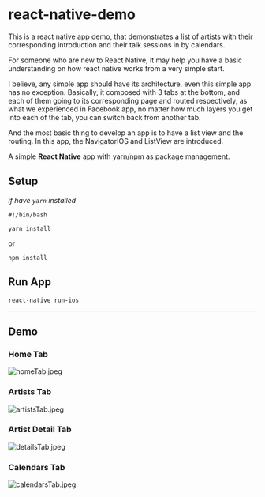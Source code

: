 react-native-demo 
=================================================================
This is a react native app demo, that demonstrates a list of artists with their corresponding introduction and their talk sessions in by calendars.

For someone who are new to React Native, it may help you have a basic understanding on how react native works from a very simple start.

I believe, any simple app should have its architecture, even this simple app has no exception. Basically, it composed with 3 tabs at the bottom, and each of them going to its corresponding page and routed respectively, as what we experienced in Facebook app, no matter how much layers you get into each of the tab, you can switch back from another tab.
 
And the most basic thing to develop an app is to have a list view and the routing. In this app, the NavigatorIOS and ListView are introduced.


A simple **React Native** app with yarn/npm as package management.

## Setup ##

*if have `yarn` installed*
```
#!/bin/bash

yarn install

```
or 
```
npm install
```

## Run App ##
```
react-native run-ios
```

***
## Demo ##

### Home Tab ###
![homeTab.jpeg](https://github.com/hustshawn/react-native-demo/blob/master/snapshot/homeTab.jpeg)

### Artists Tab ###
![artistsTab.jpeg](https://github.com/hustshawn/react-native-demo/blob/master/snapshot/artistsTab.jpeg)

### Artist Detail Tab ###
![detailsTab.jpeg](https://github.com/hustshawn/react-native-demo/blob/master/snapshot/detailsTab.jpeg)

### Calendars Tab ###
![calendarsTab.jpeg](https://github.com/hustshawn/react-native-demo/blob/master/snapshot/calendarsTab.jpeg)
